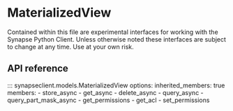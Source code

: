 # MaterializedView

Contained within this file are experimental interfaces for working with the Synapse Python
Client. Unless otherwise noted these interfaces are subject to change at any time. Use
at your own risk.

## API reference

::: synapseclient.models.MaterializedView
    options:
        inherited_members: true
        members:
            - store_async
            - get_async
            - delete_async
            - query_async
            - query_part_mask_async
            - get_permissions
            - get_acl
            - set_permissions
